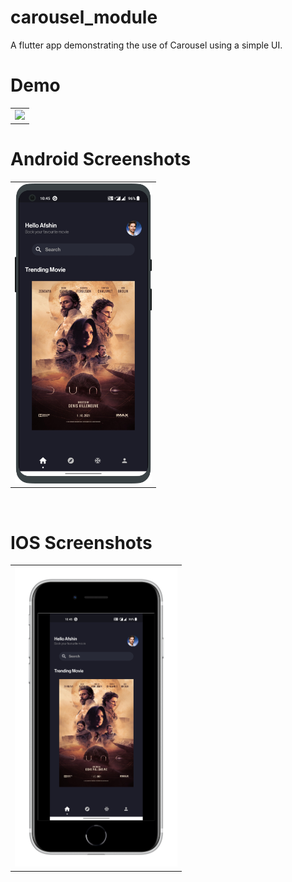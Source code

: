 # carousel_module

A flutter app demonstrating the use of Carousel using a simple UI.


 # Demo
  <table>
  <tr>
  <td><img src="https://github.com/MarvelApps-Flutter/carousel_demo/blob/dev/working_demo/carousel_module.gif" height="480px"></td>
    </tr>
  </table>

# Android Screenshots

<table>
  <tr>
    <td><img src="https://github.com/MarvelApps-Flutter/carousel_demo/blob/dev/screenshots/android/android1.png" height="480px"></td>
  </tr>
 </table>


</br>

# IOS Screenshots

<table>
  <tr>
    <td><img src="https://github.com/MarvelApps-Flutter/carousel_demo/blob/dev/screenshots/ios/ios1.png" height="480px"></td>
  </tr>
 </table>


